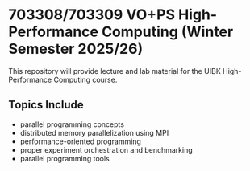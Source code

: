 # 703308/703309 VO+PS High-Performance Computing (Winter Semester 2025/26)

This repository will provide lecture and lab material for the UIBK High-Performance Computing course.

## Topics Include

- parallel programming concepts
- distributed memory parallelization using MPI
- performance-oriented programming
- proper experiment orchestration and benchmarking
- parallel programming tools
